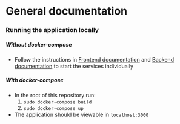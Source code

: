 # General documentation

### Running the application locally

##### Without docker-compose

- Follow the instructions in [Frontend documentation](../documentation/frontend.md) and [Backend documentation](../documentation/backend.md) to start the services individually

##### With docker-compose

- In the root of this repository run:
  1. `sudo docker-compose build`
  2. `sudo docker-compose up`
- The application should be viewable in `localhost:3000`
